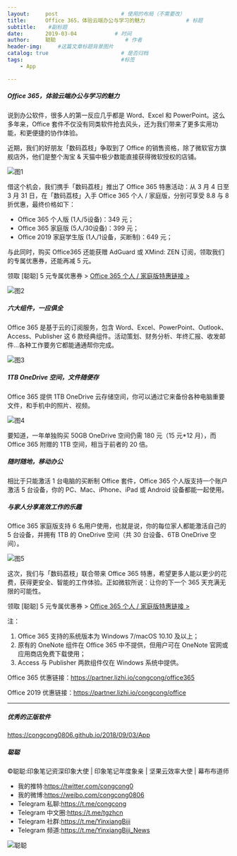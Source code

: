 ```yaml
---
layout:     post                    # 使用的布局（不需要改）
title:      Office 365，体验云端办公与学习的魅力             # 标题 
subtitle:    #副标题
date:       2019-03-04            # 时间
author:     聪聪                      # 作者
header-img:     #这篇文章标题背景图片
catalog: true                       # 是否归档
tags:                               #标签
    - App

---
```

##### Office 365，体验云端办公与学习的魅力
说到办公软件，很多人的第一反应几乎都是 Word、Excel 和 PowerPoint。这么多年来，Office 套件不仅没有同类软件抢去风头，还为我们带来了更多实用功能，和更便捷的协作体验。

近期，我们的好朋友「数码荔枝」争取到了 Office 的销售资格，除了微软官方旗舰店外，他们是整个淘宝 & 天猫中极少数能直接获得微软授权的店铺。

![图1](http://ww1.sinaimg.cn/large/0071ouepgy1g0qbel28ytj30q10cdgth.jpg)

借这个机会，我们携手「数码荔枝」推出了 Office 365 特惠活动：从 3 月 4 日至 3 月 31 日，在「数码荔枝」入手 Office 365 个人 / 家庭版，分别可享受 8.8 与 8 折优惠，最终价格如下：

* Office 365 个人版 (1人/5设备)：349 元；
* Office 365 家庭版 (5人/30设备)：399 元；
* Office 2019 家庭学生版 (1人/1设备，买断制)：649 元；

与此同时，购买 Office365 还能获赠 AdGuard 或 XMind: ZEN 订阅，领取我们的专属优惠券，还能再减 5 元。

领取 [聪聪] 5 元专属优惠券 >
[Office 365 个人 / 家庭版特惠链接 >](https://partner.lizhi.io/congcong/office365)

![图2](http://ww1.sinaimg.cn/large/0071ouepgy1g0qbcnjcblj314q07gt8v.jpg)

##### 六大组件，一应俱全
Office 365 是基于云的订阅服务，包含 Word、Excel、PowerPoint、Outlook、Access、Publisher 这 6 款经典组件。活动策划、财务分析、年终汇报、收发邮件…各种工作要务它都能通通帮你完成。

![图3](http://ww1.sinaimg.cn/large/0071ouepgy1g0qbfmtkbcj33n60teabc.jpg)

##### 1TB OneDrive 空间，文件随便存
Office 365 提供 1TB OneDrive 云存储空间，你可以通过它来备份各种电脑重要文件，和手机中的照片、视频。

![图4](http://ww1.sinaimg.cn/large/0071ouepgy1g0qbgkc88yj30pi0c944c.jpg)

要知道，一年单独购买 50GB OneDrive 空间仍需 180 元（15 元*12 月），而 Office 365 附赠的 1TB 空间，相当于前者的 20 倍。

##### 随时随地，移动办公
相比于只能激活 1 台电脑的买断制 Office 套件，Office 365 个人版支持一个账户激活 5 台设备，你的 PC、Mac、iPhone、iPad 或 Android 设备都能一起使用。

##### 与家人分享高效工作的乐趣
Office 365 家庭版支持 6 名用户使用，也就是说，你的每位家人都能激活自己的 5 台设备，并拥有 1TB 的 OneDrive 空间（共 30 台设备、6TB OneDrive 空间）。

![图5](http://ww1.sinaimg.cn/large/0071ouepgy1g0qbhdwd0bj31hb0u0jrd.jpg)

这次，我们与「数码荔枝」联合带来 Office 365 特惠，希望更多人能以更少的花费，获得更安全、智能的工作体验。正如微软所说：让你的下一个 365 天充满无限的可能性。

领取 [聪聪] 5 元专属优惠券 >
[Office 365 个人 / 家庭版特惠链接 >](https://partner.lizhi.io/congcong/office365)

注：
1. Office 365 支持的系统版本为 Windows 7/macOS 10.10 及以上；
2. 原有的 OneNote 组件在 Office 365 中不提供，但用户可在 OneNote 官网或应用商店免费下载使用；
3. Access 与 Publisher 两款组件仅在 Windows 系统中提供。

Office 365 优惠链接：<https://partner.lizhi.io/congcong/office365>

Office 2019 优惠链接：<https://partner.lizhi.io/congcong/office>


- - - -

##### 优秀的正版软件
<https://congcong0806.github.io/2018/09/03/App>

##### 聪聪
&copy;聪聪:印象笔记资深印象大使 | 印象笔记年度象亲 | 坚果云效率大使 | 幕布布道师

* 我的推特:<https://twitter.com/congcong0>
* 我的微博:<https://weibo.com/congcong0806>
* Telegram 私聊:<https://t.me/congcong>
* Telegram 中文圈:<https://t.me/tgzhcn>
* Telegram 社群:<https://t.me/YinxiangBiji>
* Telegram 频道:<https://t.me/YinxiangBiji_News>

![聪聪](https://i.v2ex.co/3wc207g5.png) 
